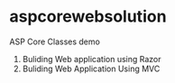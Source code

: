 # aspcorewebsolution
ASP Core Classes demo
1. Buliding Web application using Razor
2. Buliding Web Application Using MVC
